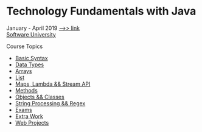 # Technology Fundamentals with Java

January - April 2019 [-->> link](https://softuni.bg/trainings/2239/technology-fundamentals-with-java-january-2019#lesson-10311)<br/>
[Software University](https://softuni.bg)<br/>

Course Topics<br/>
* [Basic Syntax](https://github.com/almanaha/SoftUni/tree/master/Technology%20Fundamentals%20with%20Java/BasicSyntax)<br/>
* [Data Types](https://github.com/almanaha/SoftUni/tree/master/Technology%20Fundamentals%20with%20Java/DataTypes)<br/>
*	[Arrays](https://github.com/almanaha/SoftUni/tree/master/Technology%20Fundamentals%20with%20Java/Arrays)<br/>
*	[List](https://github.com/almanaha/SoftUni/tree/master/Technology%20Fundamentals%20with%20Java/List)<br/>
*	[Maps, Lambda && Stream API](https://github.com/almanaha/SoftUni/tree/master/Technology%20Fundamentals%20with%20Java/MapsLambdaStreamAPI)<br/>
*	[Methods](https://github.com/almanaha/SoftUni/tree/master/Technology%20Fundamentals%20with%20Java/Methods)<br/>
*	[Objects && Classes](https://github.com/almanaha/SoftUni/tree/master/Technology%20Fundamentals%20with%20Java/Objects%D0%90ndClasses)<br/>
*	[String Processing && Regex](https://github.com/almanaha/SoftUni/tree/master/Technology%20Fundamentals%20with%20Java/StringProcessingAndRegex)<br/>
*	[Exams](https://github.com/almanaha/SoftUni/tree/master/Technology%20Fundamentals%20with%20Java/Exams)<br/>
*	[Extra Work](https://github.com/almanaha/SoftUni/tree/master/Technology%20Fundamentals%20with%20Java/ExtraWork)<br/>
*	[Web Projects](https://github.com/almanaha/SoftUni/tree/master/Technology%20Fundamentals%20with%20Java/Students-Web-Projects)<br/>
